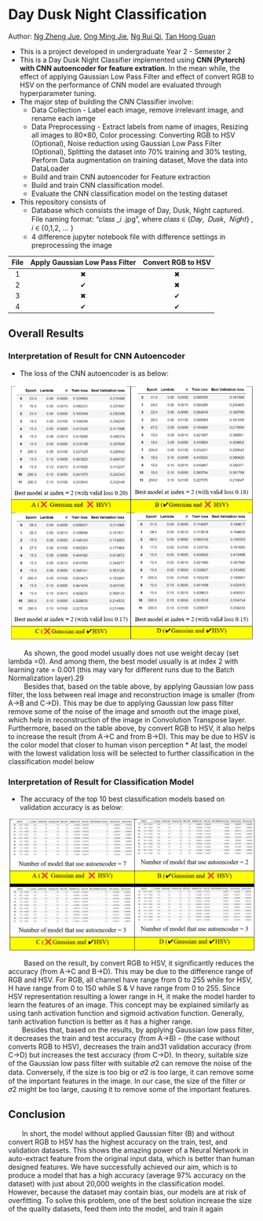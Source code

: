 # Day Dusk Night Classification
Author: [Ng Zheng Jue](https://github.com/xinjue37), [Ong Ming Jie](https://github.com/ethanong98), [Ng Rui Qi](https://github.com/Ruiqi2002), [Tan Hong Guan](https://github.com/tanhg1116)

* This is a project developed in undergraduate Year 2 - Semester 2
* This is a Day Dusk Night Classifier implemented using **CNN (Pytorch) with CNN autoencoder for feature extration**. In the mean while, the effect of applying Gaussian Low Pass Filter and effect of convert RGB to HSV on the performance of CNN model are evaluated through hyperparameter tuning. 
* The major step of building the CNN Classifier involve:
  * Data Collection - Label each image, remove irrelevant image, and rename each iamge
  * Data Preprocessing - Extract labels from name of images, Resizing all images to 80×80, Color processing: Converting RGB to HSV (Optional), Noise reduction using Gaussian Low Pass Filter (Optional), Splitting the dataset into 70% training and 30% testing, Perform Data augmentation on training dataset, Move the data into DataLoader
  * Build and train CNN autoencoder for Feature extraction
  * Build and train CNN classification model.
  * Evaluate the CNN classification model on the testing dataset
* This repository consists of
  - Database which consists the image of Day, Dusk, Night captured. File naming format: “𝑐𝑙𝑎𝑠𝑠 _𝑖 .jpg”, where 𝑐𝑙𝑎𝑠𝑠 ∈ {𝐷𝑎𝑦,  𝐷𝑢𝑠𝑘,  𝑁𝑖𝑔ℎ𝑡} , 𝑖 ∈ {0,1,2, … }
  - 4 difference jupyter notebook file with difference settings in preprocessing the image

<div align="center">

|File|Apply Gaussian Low Pass Filter|Convert RGB to HSV|
|:-:|:-:|:-:|
|1|✖|✖|
|2|✔|✖|
|3|✖|✔|
|4|✔|✔|

</div>

## Overall Results 
### Interpretation of Result for CNN Autoencoder
* The loss of the CNN autoencoder is as below:
<p align="center">
    <img src="Image/Result_CNN_Autoencoder.png" width="500">
</p>
&emsp;&emsp; As shown, the good model usually does not use weight decay (set lambda =0). And among
them, the best model usually is at index 2 with learning rate = 0.001 (this may vary for different
runs due to the Batch Normalization layer).29
<br>
&emsp;&emsp; Besides that, based on the table above, by applying Gaussian low pass filter, the loss between
real image and reconstruction image is smaller (from A->B and C->D). This may be due to
applying Gaussian low pass filter remove some of the noise of the image and smooth out the image
pixel, which help in reconstruction of the image in Convolution Transpose layer.
Furthermore, based on the table above, by convert RGB to HSV, it also helps to increase the
result (from A->C and from B->D). This may be due to HSV is the color model that closer to
human vison perception
* At last, the model with the lowest validation loss will be selected to further classification in the
classification model below

### Interpretation of Result for Classification Model
* The accuracy of the top 10 best classification models based on validation accuracy is as below:
<p align="center">
    <img src="Image/Result_CNN_Classifer.png" width="500">
</p>
&emsp;&emsp; Based on the result, by convert RGB to HSV, it significantly reduces the accuracy (from
A->C and B->D). This may be due to the difference range of RGB and HSV. For RGB, all channel have range from 0 to 255 while for HSV, H have range from 0 to 150 while S & V have range from 0 to 255.
Since HSV representation resulting a lower range in H, it make the model harder to learn the features of an image. This concept may be explained similarly as using tanh activation function and sigmoid activation function. Generally, tanh activation function is better as it has a higher range.

<br>
&emsp;&emsp;Besides that, based on the results, by applying Gaussian low pass filter, it decreases the train
and test accuracy (from A->B) – (the case without converts RGB to HSV), decreases the train and31
validation accuracy (from C->D) but increases the test accuracy (from C->D). In theory, suitable
size of the Gaussian low pass filter with suitable 𝜎2 can remove the noise of the data. Conversely,
if the size is too big or 𝜎2 is too large, it can remove some of the important features in the image.
In our case, the size of the filter or 𝜎2 might be too large, causing it to remove some of the
important features.

## Conclusion 
&emsp;&emsp;In short, the model without applied Gaussian filter (B) and without convert RGB to HSV has
the highest accuracy on the train, test, and validation datasets. This shows the amazing power of a
Neural Network in auto-extract feature from the original input data, which is better than human
designed features. We have successfully achieved our aim, which is to produce a model that has a
high accuracy (average 97% accuracy on the dataset) with just about 20,000 weights in the
classification model. However, because the dataset may contain bias, our models are at risk of
overfitting. To solve this problem, one of the best solution increase the size of the quality datasets,
feed them into the model, and train it again
